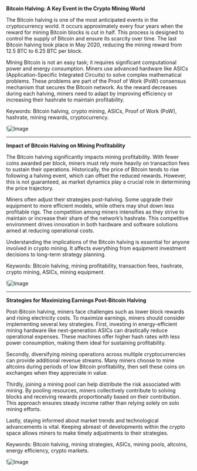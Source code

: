 **Bitcoin Halving: A Key Event in the Crypto Mining World**

The Bitcoin halving is one of the most anticipated events in the cryptocurrency world. It occurs approximately every four years when the reward for mining Bitcoin blocks is cut in half. This process is designed to control the supply of Bitcoin and ensure its scarcity over time. The last Bitcoin halving took place in May 2020, reducing the mining reward from 12.5 BTC to 6.25 BTC per block. 

Mining Bitcoin is not an easy task; it requires significant computational power and energy consumption. Miners use advanced hardware like ASICs (Application-Specific Integrated Circuits) to solve complex mathematical problems. These problems are part of the Proof of Work (PoW) consensus mechanism that secures the Bitcoin network. As the reward decreases during each halving, miners need to adapt by improving efficiency or increasing their hashrate to maintain profitability.

Keywords: Bitcoin halving, crypto mining, ASICs, Proof of Work (PoW), hashrate, mining rewards, cryptocurrency.

!![Image](https://github.com/user-attachments/assets/057c907c-805e-4310-a052-f5031067f3de)

---

**Impact of Bitcoin Halving on Mining Profitability**

The Bitcoin halving significantly impacts mining profitability. With fewer coins awarded per block, miners must rely more heavily on transaction fees to sustain their operations. Historically, the price of Bitcoin tends to rise following a halving event, which can offset the reduced rewards. However, this is not guaranteed, as market dynamics play a crucial role in determining the price trajectory.

Miners often adjust their strategies post-halving. Some upgrade their equipment to more efficient models, while others may shut down less profitable rigs. The competition among miners intensifies as they strive to maintain or increase their share of the network’s hashrate. This competitive environment drives innovation in both hardware and software solutions aimed at reducing operational costs.

Understanding the implications of the Bitcoin halving is essential for anyone involved in crypto mining. It affects everything from equipment investment decisions to long-term strategy planning.

Keywords: Bitcoin halving, mining profitability, transaction fees, hashrate, crypto mining, ASICs, mining equipment.

!![Image](https://github.com/user-attachments/assets/057c907c-805e-4310-a052-f5031067f3de)

---

**Strategies for Maximizing Earnings Post-Bitcoin Halving**

Post-Bitcoin halving, miners face challenges such as lower block rewards and rising electricity costs. To maximize earnings, miners should consider implementing several key strategies. First, investing in energy-efficient mining hardware like next-generation ASICs can drastically reduce operational expenses. These machines offer higher hash rates with less power consumption, making them ideal for sustaining profitability.

Secondly, diversifying mining operations across multiple cryptocurrencies can provide additional revenue streams. Many miners choose to mine altcoins during periods of low Bitcoin profitability, then sell these coins on exchanges when they appreciate in value.

Thirdly, joining a mining pool can help distribute the risk associated with mining. By pooling resources, miners collectively contribute to solving blocks and receiving rewards proportionally based on their contribution. This approach ensures steady income rather than relying solely on solo mining efforts.

Lastly, staying informed about market trends and technological advancements is vital. Keeping abreast of developments within the crypto space allows miners to make timely adjustments to their strategies.

Keywords: Bitcoin halving, mining strategies, ASICs, mining pools, altcoins, energy efficiency, crypto markets.

!![Image](https://github.com/user-attachments/assets/057c907c-805e-4310-a052-f5031067f3de)